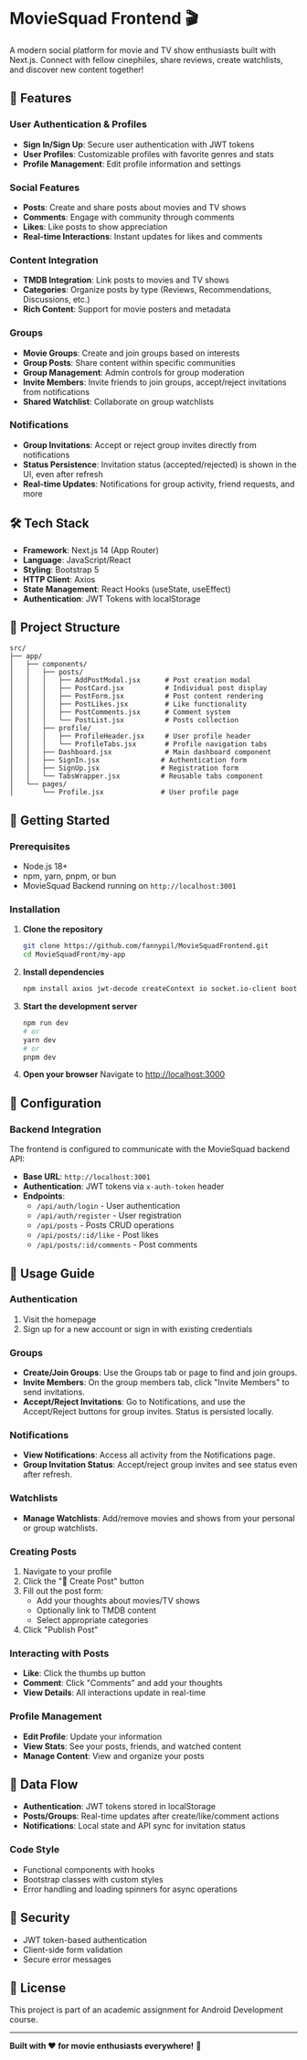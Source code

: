 # MovieSquad Frontend 🎬

A modern social platform for movie and TV show enthusiasts built with Next.js. Connect with fellow cinephiles, share reviews, create watchlists, and discover new content together!

## 🚀 Features

### User Authentication & Profiles
- **Sign In/Sign Up**: Secure user authentication with JWT tokens
- **User Profiles**: Customizable profiles with favorite genres and stats
- **Profile Management**: Edit profile information and settings

### Social Features
- **Posts**: Create and share posts about movies and TV shows
- **Comments**: Engage with community through comments
- **Likes**: Like posts to show appreciation
- **Real-time Interactions**: Instant updates for likes and comments

### Content Integration
- **TMDB Integration**: Link posts to movies and TV shows
- **Categories**: Organize posts by type (Reviews, Recommendations, Discussions, etc.)
- **Rich Content**: Support for movie posters and metadata

### Groups
- **Movie Groups**: Create and join groups based on interests
- **Group Posts**: Share content within specific communities
- **Group Management**: Admin controls for group moderation
- **Invite Members**: Invite friends to join groups, accept/reject invitations from notifications
- **Shared Watchlist**: Collaborate on group watchlists

### Notifications
- **Group Invitations**: Accept or reject group invites directly from notifications
- **Status Persistence**: Invitation status (accepted/rejected) is shown in the UI, even after refresh
- **Real-time Updates**: Notifications for group activity, friend requests, and more

## 🛠️ Tech Stack

- **Framework**: Next.js 14 (App Router)
- **Language**: JavaScript/React
- **Styling**: Bootstrap 5
- **HTTP Client**: Axios
- **State Management**: React Hooks (useState, useEffect)
- **Authentication**: JWT Tokens with localStorage

## 📁 Project Structure

```
src/
├── app/
│   ├── components/
│   │   ├── posts/
│   │   │   ├── AddPostModal.jsx      # Post creation modal
│   │   │   ├── PostCard.jsx          # Individual post display
│   │   │   ├── PostForm.jsx          # Post content rendering
│   │   │   ├── PostLikes.jsx         # Like functionality
│   │   │   ├── PostComments.jsx      # Comment system
│   │   │   └── PostList.jsx          # Posts collection
│   │   ├── profile/
│   │   │   ├── ProfileHeader.jsx     # User profile header
│   │   │   └── ProfileTabs.jsx       # Profile navigation tabs
│   │   ├── Dashboard.jsx             # Main dashboard component
│   │   ├── SignIn.jsx               # Authentication form
│   │   ├── SignUp.jsx               # Registration form
│   │   └── TabsWrapper.jsx          # Reusable tabs component
│   └── pages/
│       └── Profile.jsx              # User profile page
```

## 🚀 Getting Started

### Prerequisites

- Node.js 18+ 
- npm, yarn, pnpm, or bun
- MovieSquad Backend running on `http://localhost:3001`

### Installation

1. **Clone the repository**
   ```bash
   git clone https://github.com/fannypil/MovieSquadFrontend.git
   cd MovieSquadFront/my-app
   ```

2. **Install dependencies**
   ```bash
   npm install axios jwt-decode createContext io socket.io-client bootstrap bootstrap-icons d3 react-router-dom
   ```

3. **Start the development server**
   ```bash
   npm run dev
   # or
   yarn dev
   # or
   pnpm dev
   ```

4. **Open your browser**
   Navigate to [http://localhost:3000](http://localhost:3000)

## 🔧 Configuration

### Backend Integration

The frontend is configured to communicate with the MovieSquad backend API:

- **Base URL**: `http://localhost:3001`
- **Authentication**: JWT tokens via `x-auth-token` header
- **Endpoints**:
  - `/api/auth/login` - User authentication
  - `/api/auth/register` - User registration
  - `/api/posts` - Posts CRUD operations
  - `/api/posts/:id/like` - Post likes
  - `/api/posts/:id/comments` - Post comments

## 📱 Usage Guide

### Authentication
1. Visit the homepage
2. Sign up for a new account or sign in with existing credentials

### Groups
- **Create/Join Groups**: Use the Groups tab or page to find and join groups.
- **Invite Members**: On the group members tab, click "Invite Members" to send invitations.
- **Accept/Reject Invitations**: Go to Notifications, and use the Accept/Reject buttons for group invites. Status is persisted locally.

### Notifications
- **View Notifications**: Access all activity from the Notifications page.
- **Group Invitation Status**: Accept/reject group invites and see status even after refresh.

### Watchlists
- **Manage Watchlists**: Add/remove movies and shows from your personal or group watchlists.

### Creating Posts
1. Navigate to your profile
2. Click the "📝 Create Post" button
3. Fill out the post form:
   - Add your thoughts about movies/TV shows
   - Optionally link to TMDB content
   - Select appropriate categories
4. Click "Publish Post"

### Interacting with Posts
- **Like**: Click the thumbs up button
- **Comment**: Click "Comments" and add your thoughts
- **View Details**: All interactions update in real-time

### Profile Management
- **Edit Profile**: Update your information
- **View Stats**: See your posts, friends, and watched content
- **Manage Content**: View and organize your posts

## 🔄 Data Flow

- **Authentication**: JWT tokens stored in localStorage
- **Posts/Groups**: Real-time updates after create/like/comment actions
- **Notifications**: Local state and API sync for invitation status

### Code Style

- Functional components with hooks
- Bootstrap classes with custom styles
- Error handling and loading spinners for async operations


## 🔐 Security

- JWT token-based authentication
- Client-side form validation
- Secure error messages

## 📝 License

This project is part of an academic assignment for Android Development course.

---

**Built with ❤️ for movie enthusiasts everywhere!** 🍿